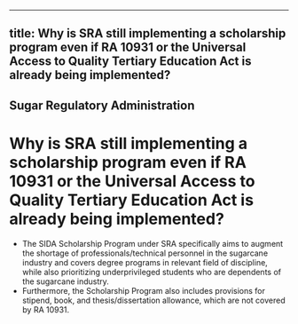--- 
 title: Why is SRA still implementing a scholarship program even if RA 10931 or the Universal Access to Quality Tertiary Education Act is already being implemented?
 ---

## Sugar Regulatory Administration

# Why is SRA still implementing a scholarship program even if RA 10931 or the Universal Access to Quality Tertiary Education Act is already being implemented?


 - The SIDA Scholarship Program under SRA specifically aims to augment the shortage of professionals/technical personnel in the sugarcane industry and covers degree programs in relevant field of discipline, while also prioritizing underprivileged students who are dependents of the sugarcane industry. 
 - Furthermore, the Scholarship Program also includes provisions for stipend, book, and thesis/dissertation allowance, which are not covered by RA 10931.
